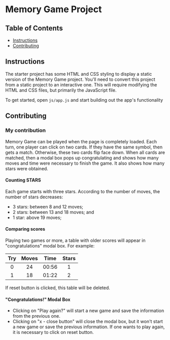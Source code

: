 # Memory Game Project

## Table of Contents

* [Instructions](#instructions)
* [Contributing](#contributing)

## Instructions

The starter project has some HTML and CSS styling to display a static version of the Memory Game project. You'll need to convert this project from a static project to an interactive one. This will require modifying the HTML and CSS files, but primarily the JavaScript file.

To get started, open `js/app.js` and start building out the app's functionality

## Contributing

### My contribution

Memory Game can be played when the page is completely loaded. Each turn, one player can click on two cards. If they have the same symbol, then gets a match. Otherwise, these two cards flip face down.
When all cards are matched, then a modal box pops up congratulating and shows how many moves and time were necessary to finish the game. It also shows how many stars were obtained.

#### Counting STARS
Each game starts with three stars. According to the number of moves, the number of stars decreases:

- 3 stars: between 8 and 12 moves;
- 2 stars: between 13 and 18 moves; and
- 1 star: above 19 moves; 

#### Comparing scores
Playing two games or more, a table with older scores will appear in "congratulations" modal box. For example:

| Try | Moves | Time | Stars |
|:---:| :---: |:---: | :---: |
|  0  |   24  |00:56 |   1   |
|  1  |   18  |01:22 |   2   |

If reset button is clicked, this table will be deleted.

#### "Congratulations!" Modal Box
- Clicking on "Play again?" will start a new game and save the information from the previous one.
- Clicking on "x - close button" will close the modal box, but it won't start a new game or save the previous information. If one wants to play again, it is necessary to click on reset button.
